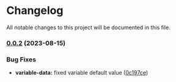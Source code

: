 # Changelog

All notable changes to this project will be documented in this file.

### [0.0.2](https://github.com/shamimice03/terraform-github-actions-test/compare/v0.0.1...v0.0.2) (2023-08-15)


### Bug Fixes

* **variable-data:** fixed variable default value ([0c197ce](https://github.com/shamimice03/terraform-github-actions-test/commit/0c197ce9c22cff87ebc4e352dae907616d76956e))
